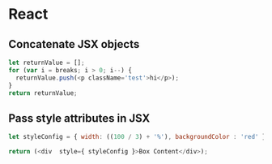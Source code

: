 # React

## Concatenate JSX objects

```javascript
let returnValue = [];
for (var i = breaks; i > 0; i--) {
  returnValue.push(<p className='test'>hi</p>);
}
return returnValue;
```

## Pass style attributes in JSX

```javascript
let styleConfig = { width: ((100 / 3) + '%'), backgroundColor : 'red' };

return (<div  style={ styleConfig }>Box Content</div>);
